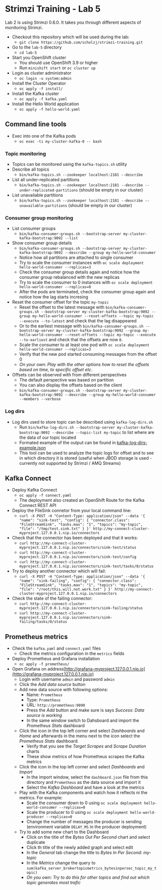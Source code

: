 # Strimzi Training - Lab 5

Lab 2 is using Strimzi 0.6.0. It takes you through different aspects of monitoring Strimzi.

* Checkout this repository which will be used during the lab:
  * `git clone https://github.com/scholzj/strimzi-training.git`
* Go to the `lab-5` directory
  * `cd lab-5`
* Start you OpenShift cluster
  * You should use OpenShift 3.9 or higher
  * Run `minishift start` or `oc cluster up`
* Login as cluster administrator
  * `oc login -u system:admin`
* Install the Cluster Operator
  * `oc apply -f install/`
* Install the Kafka cluster
  * `oc apply -f kafka.yaml`
* Install the Hello World application
  * `oc apply -f hello-world.yaml`

## Command line tools

* Exec into one of the Kafka pods
  * `oc exec -ti my-cluster-kafka-0 -- bash`

### Topic monitoring

* Topics can be monitored using the `kafka-topics.sh` utility
* Describe all topics
  * `bin/kafka-topics.sh --zookeeper localhost:2181 --describe`
* List all under-replicated partitions
  * `bin/kafka-topics.sh --zookeeper localhost:2181 --describe --under-replicated-partitions` (should be empty in our cluster)
* List unavailable partitions
  * `bin/kafka-topics.sh --zookeeper localhost:2181 --describe --unavailable-partitions`  (should be empty in our cluster)

### Consumer group monitoring

* List consumer groups
  * `bin/kafka-consumer-groups.sh --bootstrap-server my-cluster-kafka-bootstrap:9092 --list`
* Show consumer group details
  * `bin/kafka-consumer-groups.sh --bootstrap-server my-cluster-kafka-bootstrap:9092 --describe --group my-hello-world-consumer`
  * Notice how all partitions are attached to single consumer
  * Try to scale the consumer instances with `oc scale deployment hello-world-consumer --replicas=3`
  * Check the consumer group details again and notice how the consumer group rebalanced with the new replicas
  * Try to scale the consumer to 0 instances with `oc scale deployment hello-world-consumer --replicas=0`
  * After the pods are terminated, check the consumer group again and notice how the lag starts incresing
* Reset the consumer offset for the topic `my-topic`
  * Reset the offset to the latest message with `bin/kafka-consumer-groups.sh --bootstrap-server my-cluster-kafka-bootstrap:9092 --group my-hello-world-consumer --reset-offsets --topic my-topic --execute --to-latest` and check that the lag disappeared
  * Or to the earliest message with `bin/kafka-consumer-groups.sh --bootstrap-server my-cluster-kafka-bootstrap:9092 --group my-hello-world-consumer --reset-offsets --topic my-topic --execute --to-earliest` and check that the offsets are now `0`.
  * Scale the consumer to at least one pod with `oc scale deployment hello-world-consumer --replicas=3`
  * Verify that the new pod started consuming messages from the offset 0
  * _On your own: Play with the other options how to reset the offsets based on time, to specific offset etc._
* Offsets can be observed with from different perspectives
  * The default perspective was based on partition
  * You can also display the offsets based on the client
  * `bin/kafka-consumer-groups.sh --bootstrap-server my-cluster-kafka-bootstrap:9092 --describe --group my-hello-world-consumer --members --verbose`

### Log dirs

* Log dirs used to store topic can be described using `kafka-log-dirs.sh`
  * Run `bin/kafka-log-dirs.sh --bootstrap-server my-cluster-kafka-bootstrap:9092 --describe --topic-list my-topic` to list where are the data of our topic located
  * Formated example of the output can be found in [kafka-log-dirs-example.json](./kafka-log-dirs-example.json)
  * This tool can be used to analyze the topic logs for offset and to see in which directory it is stored (useful when JBOD storage is used - currently not supported by Strimzi / AMQ Streams)

## Kafka Connect

* Deploy Kafka Connect
  * `oc apply -f connect.yaml`
  * The deployment also created an OpenShift Route for the Kafka Connect REST API
* Deploy the FileSink connetor from your local command line:
  * `curl -X POST -H "Content-Type: application/json" --data '{ "name": "sink-test", "config": { "connector.class": "FileStreamSink", "tasks.max": "1", "topics": "my-topic", "file": "/tmp/test.sink.txt" } }' http://my-connect-cluster-myproject.127.0.0.1.nip.io/connectors`
* Check that the connector has been deployed and that it works:
  * `curl http://my-connect-cluster-myproject.127.0.0.1.nip.io/connectors/sink-test/status`
  * `curl http://my-connect-cluster-myproject.127.0.0.1.nip.io/connectors/sink-test/config`
  * `curl http://my-connect-cluster-myproject.127.0.0.1.nip.io/connectors/sink-test/tasks/0/status`
* Try to deploy another connector which will fail:
  * `curl -X POST -H "Content-Type: application/json" --data '{ "name": "sink-failing", "config": { "connector.class": "FileStreamSink", "tasks.max": "1", "topics": "my-topic", "file": "/root/this.will.not.work.txt" } }' http://my-connect-cluster-myproject.127.0.0.1.nip.io/connectors`
* Check the state of the failing connector:
  * `curl http://my-connect-cluster-myproject.127.0.0.1.nip.io/connectors/sink-failing/status`
  * `curl http://my-connect-cluster-myproject.127.0.0.1.nip.io/connectors/sink-failing/tasks/0/status`

## Prometheus metrics

* Check the `kafka.yaml` and `connect.yaml` files
  * Check the metrics configuration in the `metrics` fields
* Deploy Prometheus and Grafana installation
  * `oc apply -f prometheus/`
* Open Grafana on address[http://grafana-myproject.127.0.0.1.nip.io](http://grafana-myproject.127.0.0.1.nip.io)
  * Login with username `admin` and password `admin`
  * Click the _Add data source_ button
  * Add new data source with following options:
    * Name: `Prometheus`
    * Type: `Prometheus`
    * URL: `http://prometheus:9090`
    * Press the _Add_ button and make sure is says _Success: Data source is working_
    * In the same window switch to Dahsboard and import the _Prometheus Stats_ dashboard
  * Click the icon in the top left corner and select _Dashboards_ and _Home_ and afterwards in the menu next to the icon select the _Prometheus Stats_ dashboard.
    * Verify that you see the _Target Scrapes_ and _Scrape Duration_ charts
    * These show metrics of how Prometheus scrapes the Kafka metrics
  * Click the icon in the top left corner and select _Dashboards_ and _Import_
    * In the import window, select the `dashboard.json` file from this directory and `Prometheus` as the data source and import it
    * Select the _Kafka Dashboard_ and have a look at the metrics
  * Play with the Kafka components and watch how it reflects ni the metrics. For example:
    * Scale the consumer down to 0 using `oc scale deployment hello-world-consumer --replicas=0`
    * Scale the producer to 0 using `oc scale deployment hello-world-producer --replicas=0`
    * Change the number of messages the producer is sending (environment variable `DELAY_MS` in the producer deployment)
  * Try to add some new chart to the Dashboard
    * Click on the title of the _Bytes Out Per Second_ chart and select duplicate
    * Click th title of the newly added graph and select edit
    * In the _General_ tab change the title to _Bytes In Per Second: my-topic_
    * In the _Metrics_ change the query to `sum(kafka_server_brokertopicmetrics_bytesinpersec_topic_my_topic)`
    * _On you own: Try to do this for other topics and find out which topic generates most trafic_